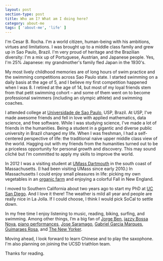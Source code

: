 ```yaml
---
layout: post
section-type: post
title: Who am I? What am I doing here?
category: about-me
tags: [ 'about-me', 'life' ]
---
```


I'm Cesar B. Rocha. I'm a world citizen, human-being with his 
ambitions, virtues and limitations.  I was brought up to a middle class family and
grew up in Sao Paulo, Brazil. I'm very proud of heritage and the Brazilian diversity: I'm a 
mix up of Portuguese, Austrian, and Japanese people. Yes, I'm 25% Japanese: my 
grandmother's family fled Japan in the 1930's.

My most lively childhood memories are of long hours of swim practice and the
swimming competitions across Sao Paulo state. I started swimming on a daily basis at the age of 5, and
I believe my first competition happened when I was 8. I retired at the age of 14, but most
 of my loyal friends stem from that petit swimming cohort – and some of them went on to become
 professional swimmers (including an olympic athlete) and swimming coaches.

I attended college at [Universidade de Sao Paulo](https://en.wikipedia.org/wiki/University_of_São_Paulo),
 USP, Brazil. At USP, I've made awesome friends and fell in love with applied mathematics, data science, and free software. 
 While I was studying science, I've made a lot of friends in the humanities.  Being a student in a gigantic and diverse public university in Brazil changed my life. When I was freshman, I had a 
  self-centered perspective of life: the
  traditional naive upper middle class view of the world. Hagging out with my friends from the humanities turned
  out to be a priceless opportunity for personal growth and discovery.
  This may sound cliché but I’m committed to apply my skills to improve the world.

 In 2012 I was a visiting student at [UMass Dartmouth](http://www.umassd.edu) 
 in the south coast of Massachusetts. (I had been visiting
 UMass since early 2010.) In Massachusetts I could enjoy small pleasures in life:
  picking my own vegetables in an [organic farm](http://www.farmfresh.org/food/csa.php?zip=02790) and enjoying a colorful Fall in New England. 

I moved to Southern California about two years ago to start my PhD at 
[UC San Diego](https://ucsd.edu). And I love it there! The weather is mild
all year and people are really nice in La Jolla. If I could choose, I think I would
pick SoCal to settle down.

In my free time I enjoy listening to music, reading, biking, surfing, and swimming. Among other things, 
I’m a big fan of 
[Jorge Ben](https://www.youtube.com/watch?v=IPENGb-FG5E), [jazzy Bossa Nova](https://www.youtube.com/watch?v=hmOD7ayA1y8), [piano performances](https://www.youtube.com/watch?v=zucBfXpCA6s), [Jose Saramago](https://en.wikipedia.org/wiki/José_Saramago), [Gabriel Garcia Marques](https://en.wikipedia.org/wiki/Gabriel_Garc%C3%ADa_Márquez), [Guimaraes Rosa](https://en.wikipedia.org/wiki/João_Guimarães_Rosa), and [The New Yorker](http://www.newyorker.com).

Moving ahead, I look forward to learn Chinese and to play the saxophone. I'm also planning on joining the UCSD triathlon team.

Thanks for reading.




